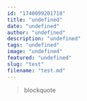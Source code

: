 ```yaml
---
id: "1740099201718"
title: "undefined"
date: "undefined"
author: "undefined"
description: "undefined"
tags: "undefined"
image: "undefined"
featured: "undefined"
slug: "test"
filename: "test.md"
---
```

> blockquote